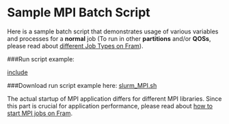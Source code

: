 # Sample MPI Batch Script

Here is a sample batch script that demonstrates usage of various variables and processes for a **normal** job (To run in other **partitions** and/or **QOSs**, please read about [different Job Types on Fram](jobtypes.md)).


###Run script example:

[include](files/slurm-MPI.sh)

###Download run script example here: <a href="files/slurm-MPI.sh" download>slurm_MPI.sh</a>

The actual startup of MPI application differs for different MPI libraries. Since
this part is crucial for application performance, please read about [how to start MPI jobs on Fram](mpi_jobs.md).
